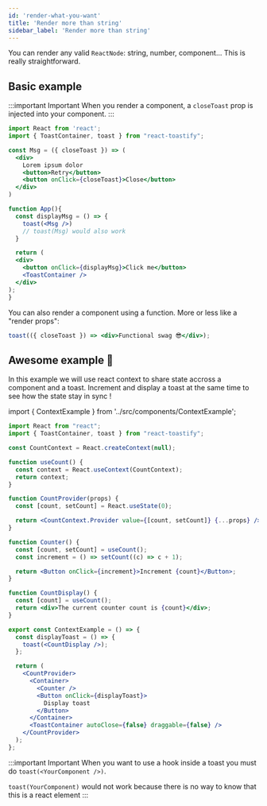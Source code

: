 ```yaml
---
id: 'render-what-you-want'
title: 'Render more than string'
sidebar_label: 'Render more than string'
---
```


You can render any valid `ReactNode`: string, number, component... This is really straightforward. 

## Basic example

:::important Important
  When you render a component, a `closeToast` prop is injected into your component.
:::

```jsx
import React from 'react';
import { ToastContainer, toast } from "react-toastify";

const Msg = ({ closeToast }) => (
  <div>
    Lorem ipsum dolor
    <button>Retry</button>
    <button onClick={closeToast}>Close</button>
  </div>
)

function App(){
  const displayMsg = () => {
    toast(<Msg />) 
    // toast(Msg) would also work
  }

  return (
  <div>
    <button onClick={displayMsg}>Click me</button>
    <ToastContainer />
  </div>
);
}
```

You can also render a component using a function. More or less like a "render props":

```jsx
toast(({ closeToast }) => <div>Functional swag 😎</div>);
```

## Awesome example 🚀

In this example we will use react context to share state accross a component and a toast. Increment and display a toast at the same time to see how the state stay in sync !

import { ContextExample } from '../src/components/ContextExample';

<ContextExample />


```jsx
import React from "react";
import { ToastContainer, toast } from "react-toastify";

const CountContext = React.createContext(null);

function useCount() {
  const context = React.useContext(CountContext);
  return context;
}

function CountProvider(props) {
  const [count, setCount] = React.useState(0);

  return <CountContext.Provider value={[count, setCount]} {...props} />;
}

function Counter() {
  const [count, setCount] = useCount();
  const increment = () => setCount((c) => c + 1);

  return <Button onClick={increment}>Increment {count}</Button>;
}

function CountDisplay() {
  const [count] = useCount();
  return <div>The current counter count is {count}</div>;
}

export const ContextExample = () => {
  const displayToast = () => {
    toast(<CountDisplay />);
  };

  return (
    <CountProvider>
      <Container>
        <Counter />
        <Button onClick={displayToast}>
          Display toast
        </Button>
      </Container>
      <ToastContainer autoClose={false} draggable={false} />
    </CountProvider>
  );
};

```

:::important Important
  When you want to use a hook inside a toast you must do `toast(<YourComponent />)`.
  
  `toast(YourComponent)` would not work because there is no way to know that this is a react element
:::
